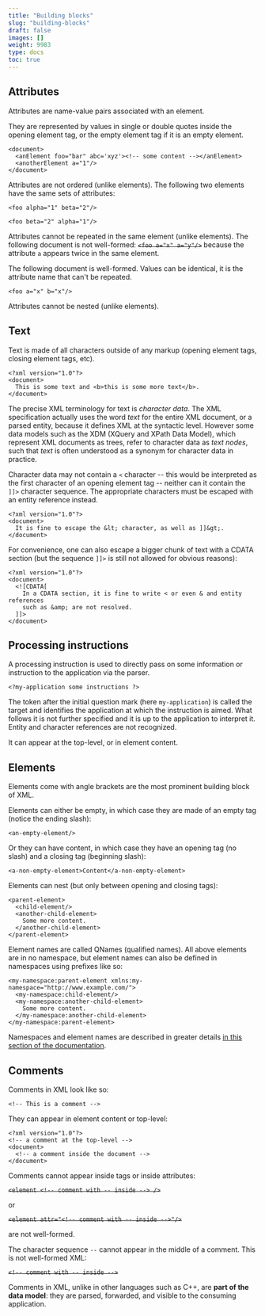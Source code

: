 ```yaml
---
title: "Building blocks"
slug: "building-blocks"
draft: false
images: []
weight: 9983
type: docs
toc: true
---
```


## Attributes
Attributes are name-value pairs associated with an element.

They are represented by values in single or double quotes inside the opening element tag, or the empty element tag if it is an empty element.

    <document>
      <anElement foo="bar" abc='xyz'><!-- some content --></anElement>
      <anotherElement a="1"/>
    </document>

Attributes are not ordered (unlike elements). The following two elements have the same sets of attributes:

    <foo alpha="1" beta="2"/>

    <foo beta="2" alpha="1"/>

Attributes cannot be repeated in the same element (unlike elements). The following document is not well-formed: <strike>`<foo a="x" a="y"/>`</strike> because 
the attribute `a` appears twice in the same element.

The following document is well-formed. Values can be identical, it is the attribute name that can't be repeated.

    <foo a="x" b="x"/> 

Attributes cannot be nested (unlike elements).

## Text
Text is made of all characters outside of any markup (opening element tags, closing element tags, etc).

    <?xml version="1.0"?>
    <document>
      This is some text and <b>this is some more text</b>.
    </document>

The precise XML terminology for text is *character data*. The XML specification actually uses the word *text* for the entire XML document, or a parsed entity, because it defines XML at the syntactic level. However some data models such as the XDM (XQuery and XPath Data Model), which represent XML documents as trees, refer to character data as *text nodes*, such that *text* is often understood as a synonym for character data in practice.

Character data may not contain a `<` character -- this would be interpreted as the first character of an opening element tag -- neither can it contain the `]]>` character sequence. The appropriate characters must be escaped with an entity reference instead.

    <?xml version="1.0"?>
    <document>
      It is fine to escape the &lt; character, as well as ]]&gt;.
    </document>

For convenience, one can also escape a bigger chunk of text with a CDATA section (but the sequence `]]>` is still not allowed for obvious reasons):

    <?xml version="1.0"?>
    <document>
      <![CDATA[
        In a CDATA section, it is fine to write < or even & and entity references
        such as &amp; are not resolved.
      ]]>
    </document>


## Processing instructions
A processing instruction is used to directly pass on some information or instruction to the application via the parser.

    <?my-application some instructions ?>

The token after the initial question mark (here `my-application`) is called the target and identifies the application at which the instruction is aimed. What follows it is not further specified and it is up to the application to interpret it. Entity and character references are not recognized.

It can appear at the top-level, or in element content.

## Elements
Elements come with angle brackets are the most prominent building block of XML.

Elements can either be empty, in which case they are made of an empty tag (notice the ending slash):

    <an-empty-element/>

Or they can have content, in which case they have an opening tag (no slash) and a closing tag (beginning slash):

    <a-non-empty-element>Content</a-non-empty-element>

Elements can nest (but only between opening and closing tags):

    <parent-element>
      <child-element/>
      <another-child-element>
        Some more content.
      </another-child-element>
    </parent-element>

Element names are called QNames (qualified names). All above elements are in no namespace, but element names can also be defined in namespaces using prefixes like so:

    <my-namespace:parent-element xmlns:my-namespace="http://www.example.com/">
      <my-namespace:child-element/>
      <my-namespace:another-child-element>
        Some more content.
      </my-namespace:another-child-element>
    </my-namespace:parent-element>

Namespaces and element names are described in greater details [in this section of the documentation][1].


  [1]: https://www.wikiod.com/xml/namespaces

## Comments
Comments in XML look like so:

    <!-- This is a comment -->

They can appear in element content or top-level:

    <?xml version="1.0"?>
    <!-- a comment at the top-level -->
    <document>
      <!-- a comment inside the document -->
    </document>

Comments cannot appear inside tags or inside attributes:

   <strike>`<element <!-- comment with -- inside --> />`</strike>

or

<strike>`<element attr="<!-- comment with -- inside -->"/>`</strike>

are not well-formed.

The character sequence `--` cannot appear in the middle of a comment. This is not well-formed XML:

<strike>`<!-- comment with -- inside -->`</strike>

Comments in XML, unlike in other languages such as C++, are **part of the data model**: they are parsed, forwarded, and visible to the consuming application.

